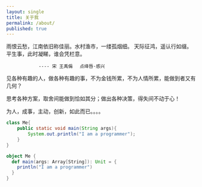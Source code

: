 ```yaml
---
layout: single
title: 关于我
permalink: /about/
published: true
---
```


雨恨云愁，江南依旧称佳丽。水村渔市，一缕孤烟细。
天际征鸿，遥认行如缀。平生事，此时凝睇，谁会凭栏意。

				---- 宋 王禹偁 　点绛唇·感兴


见各种有趣的人，做各种有趣的事，不为金钱所累，不为人情所累，能做到者又有几何？

思考各种方案，取舍间能做到恰如其分；做出各种决策，得失间不动于心！ 

为人，成事，主动，创新，如此而已。。。。

```java
class Me{
    public static void main(String args){
        System.out.println("I am a programmer");
    }
}
```

```scala
object Me {
  def main(args: Array[String]): Unit = {
    println("I am a programmer")
  }
}
```

